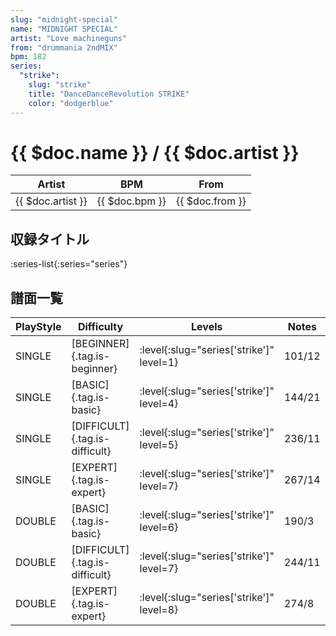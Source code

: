 ```yaml
---
slug: "midnight-special"
name: "MIDNIGHT SPECIAL"
artist: "Love machineguns"
from: "drummania 2ndMIX"
bpm: 182
series:
  "strike":
    slug: "strike"
    title: "DanceDanceRevolution STRIKE"
    color: "dodgerblue"
---
```


# {{ $doc.name }} / {{ $doc.artist }}

|Artist|BPM|From|
|------|---|----|
|{{ $doc.artist }}|{{ $doc.bpm }}|{{ $doc.from }}|

## 収録タイトル

:series-list{:series="series"}

## 譜面一覧

|PlayStyle|Difficulty|Levels|Notes|Movie|
|---------|----------|------|-----|-----|
|SINGLE|[BEGINNER]{.tag.is-beginner}|:level{:slug="series['strike']" level=1}|101/12||
|SINGLE|[BASIC]{.tag.is-basic}|:level{:slug="series['strike']" level=4}|144/21||
|SINGLE|[DIFFICULT]{.tag.is-difficult}|:level{:slug="series['strike']" level=5}|236/11||
|SINGLE|[EXPERT]{.tag.is-expert}|:level{:slug="series['strike']" level=7}|267/14||
|DOUBLE|[BASIC]{.tag.is-basic}|:level{:slug="series['strike']" level=6}|190/3||
|DOUBLE|[DIFFICULT]{.tag.is-difficult}|:level{:slug="series['strike']" level=7}|244/11||
|DOUBLE|[EXPERT]{.tag.is-expert}|:level{:slug="series['strike']" level=8}|274/8||
